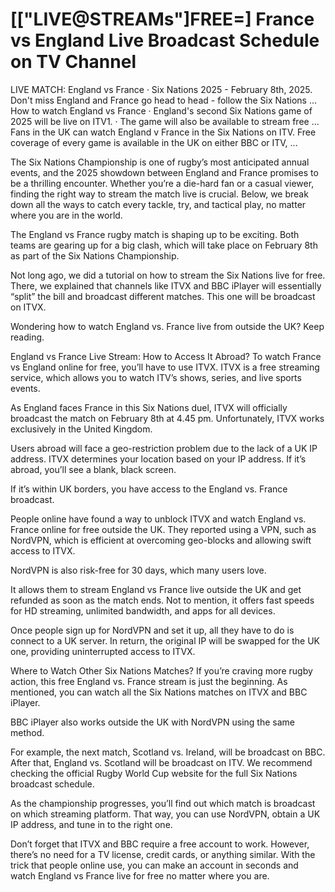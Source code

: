 # [["LIVE@STREAMs"]FREE=] France vs England Live Broadcast Schedule on TV Channel

 LIVE MATCH: England vs France · Six Nations 2025 - February 8th, 2025. Don't miss England and France go head to head - follow the Six Nations ... How to watch England vs France · England's second Six Nations game of 2025 will be live on ITV1. · The game will also be available to stream free ... Fans in the UK can watch England v France in the Six Nations on ITV. Free coverage of every game is available in the UK on either BBC or ITV, ...

 The Six Nations Championship is one of rugby’s most anticipated annual events, and the 2025 showdown between England and France promises to be a thrilling encounter. Whether you’re a die-hard fan or a casual viewer, finding the right way to stream the match live is crucial. Below, we break down all the ways to catch every tackle, try, and tactical play, no matter where you are in the world.

The England vs France rugby match is shaping up to be exciting. Both teams are gearing up for a big clash, which will take place on February 8th as part of the Six Nations Championship.

Not long ago, we did a tutorial on how to stream the Six Nations live for free. There, we explained that channels like ITVX and BBC iPlayer will essentially “split” the bill and broadcast different matches. This one will be broadcast on ITVX.

Wondering how to watch England vs. France live from outside the UK? Keep reading.

England vs France Live Stream: How to Access It Abroad?
To watch France vs England online for free, you’ll have to use ITVX. ITVX is a free streaming service, which allows you to watch ITV’s shows, series, and live sports events.

As England faces France in this Six Nations duel, ITVX will officially broadcast the match on February 8th at 4.45 pm. Unfortunately, ITVX works exclusively in the United Kingdom.

Users abroad will face a geo-restriction problem due to the lack of a UK IP address. ITVX determines your location based on your IP address. If it’s abroad, you’ll see a blank, black screen.

If it’s within UK borders, you have access to the England vs. France broadcast.

People online have found a way to unblock ITVX and watch England vs. France online for free outside the UK. They reported using a VPN, such as NordVPN, which is efficient at overcoming geo-blocks and allowing swift access to ITVX.

NordVPN is also risk-free for 30 days, which many users love.

It allows them to stream England vs France live outside the UK and get refunded as soon as the match ends. Not to mention, it offers fast speeds for HD streaming, unlimited bandwidth, and apps for all devices.

Once people sign up for NordVPN and set it up, all they have to do is connect to a UK server. In return, the original IP will be swapped for the UK one, providing uninterrupted access to ITVX.

Where to Watch Other Six Nations Matches?
If you’re craving more rugby action, this free England vs. France stream is just the beginning. As mentioned, you can watch all the Six Nations matches on ITVX and BBC iPlayer.

BBC iPlayer also works outside the UK with NordVPN using the same method.

For example, the next match, Scotland vs. Ireland, will be broadcast on BBC. After that, England vs. Scotland will be broadcast on ITV. We recommend checking the official Rugby World Cup website for the full Six Nations broadcast schedule.

As the championship progresses, you’ll find out which match is broadcast on which streaming platform. That way, you can use NordVPN, obtain a UK IP address, and tune in to the right one.

Don’t forget that ITVX and BBC require a free account to work. However, there’s no need for a TV license, credit cards, or anything similar. With the trick that people online use, you can make an account in seconds and watch England vs France live for free no matter where you are.

